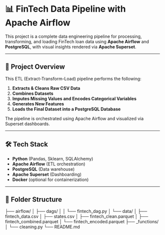 # 📊 FinTech Data Pipeline with Apache Airflow

This project is a complete data engineering pipeline for processing, transforming, and loading FinTech loan data using **Apache Airflow** and **PostgreSQL**, with visual insights rendered via **Apache Superset**.

---

## 🚀 Project Overview

This ETL (Extract-Transform-Load) pipeline performs the following:

1. **Extracts & Cleans Raw CSV Data**
2. **Combines Datasets**
3. **Imputes Missing Values and Encodes Categorical Variables**
4. **Generates New Features**
5. **Loads the Final Dataset into a PostgreSQL Database**

The pipeline is orchestrated using Apache Airflow and visualized via Superset dashboards.

---

## 🛠️ Tech Stack

- **Python** (Pandas, Sklearn, SQLAlchemy)
- **Apache Airflow** (ETL orchestration)
- **PostgreSQL** (Data warehouse)
- **Apache Superset** (Dashboarding)
- **Docker** (optional for containerization)

---

## 📁 Folder Structure

├── airflow/
│ ├── dags/
│ │ └── fintech_dag.py
│ └── data/
│ ├── fintech_data.csv
│ ├── states.csv
│ ├── fintech_clean.parquet
│ ├── fintech_combined.parquet
│ └── fintech_encoded.parquet
├── _functions/
│ └── cleaning.py
└── README.md

